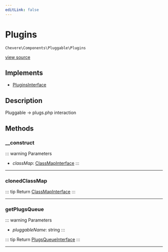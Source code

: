 ```yaml
---
editLink: false
---
```


# Plugins

`Chevere\Components\Pluggable\Plugins`

[view source](https://github.com/chevere/chevere/blob/main/src/Chevere/Components/Pluggable/Plugins.php)

## Implements

- [PluginsInterface](../../Interfaces/Pluggable/PluginsInterface.md)

## Description

Pluggable -> plugs.php interaction

## Methods

### __construct

::: warning Parameters
- *classMap*: [ClassMapInterface](../../Interfaces/ClassMap/ClassMapInterface.md)
:::

---

### clonedClassMap

::: tip Return
[ClassMapInterface](../../Interfaces/ClassMap/ClassMapInterface.md)
:::

---

### getPlugsQueue

::: warning Parameters
- *pluggableName*: string
:::

::: tip Return
[PlugsQueueInterface](../../Interfaces/Pluggable/PlugsQueueInterface.md)
:::

---
